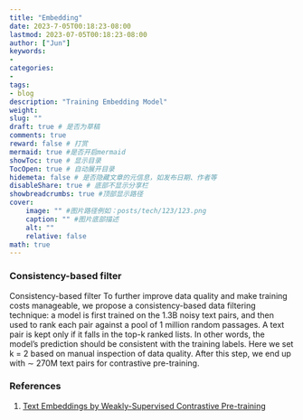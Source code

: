 ```yaml
---
title: "Embedding"
date: 2023-7-05T00:18:23-08:00
lastmod: 2023-07-05T00:18:23-08:00
author: ["Jun"]
keywords: 
- 
categories: 
- 
tags: 
- blog
description: "Training Embedding Model"
weight:
slug: ""
draft: true # 是否为草稿
comments: true
reward: false # 打赏
mermaid: true #是否开启mermaid
showToc: true # 显示目录
TocOpen: true # 自动展开目录
hidemeta: false # 是否隐藏文章的元信息，如发布日期、作者等
disableShare: true # 底部不显示分享栏
showbreadcrumbs: true #顶部显示路径
cover:
    image: "" #图片路径例如：posts/tech/123/123.png
    caption: "" #图片底部描述
    alt: ""
    relative: false
math: true
---
```





### Consistency-based filter

Consistency-based filter To further improve data quality and make training costs manageable, we
propose a consistency-based data filtering technique: a model is first trained on the 1.3B noisy text
pairs, and then used to rank each pair against a pool of 1 million random passages. A text pair is kept
only if it falls in the top-k ranked lists. In other words, the model’s prediction should be consistent
with the training labels. Here we set k = 2 based on manual inspection of data quality. After this
step, we end up with ∼ 270M text pairs for contrastive pre-training.



### References
1. [Text Embeddings by Weakly-Supervised Contrastive Pre-training](https://arxiv.org/pdf/2212.03533)